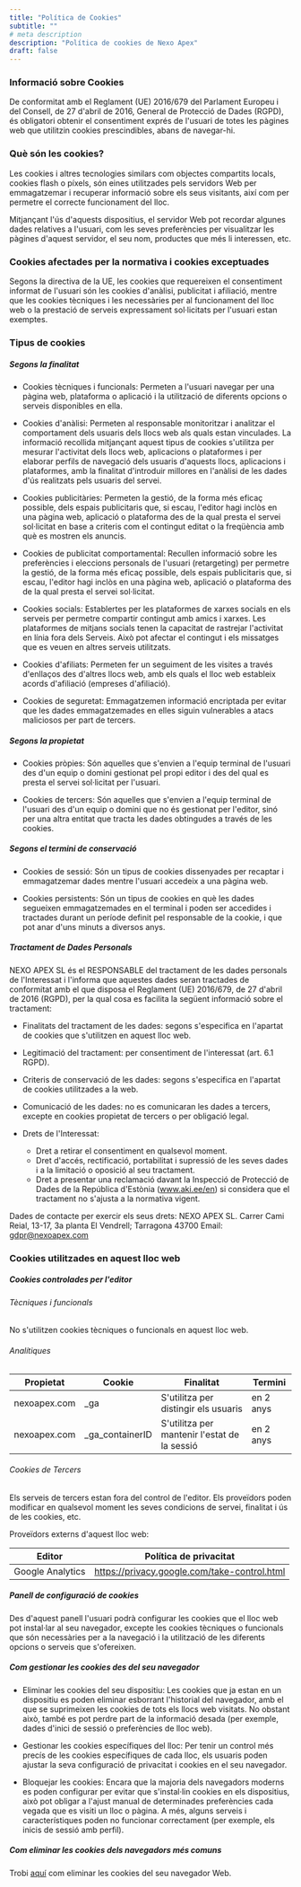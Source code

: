 ```yaml
---
title: "Política de Cookies"
subtitle: ""
# meta description
description: "Política de cookies de Nexo Apex"
draft: false
---
```

<h3>Informació sobre Cookies</h3>

De conformitat amb el Reglament (UE) 2016/679 del Parlament Europeu i del Consell, de 27 d'abril de 2016, General de Protecció de Dades (RGPD), és obligatori obtenir el consentiment exprés de l'usuari de totes les pàgines web que utilitzin cookies prescindibles, abans de navegar-hi.

<h3>Què són les cookies?</h3>

Les cookies i altres tecnologies similars com objectes compartits locals, cookies flash o píxels, són eines utilitzades pels servidors Web per emmagatzemar i recuperar informació sobre els seus visitants, així com per permetre el correcte funcionament del lloc.

Mitjançant l'ús d'aquests dispositius, el servidor Web pot recordar algunes dades relatives a l'usuari, com les seves preferències per visualitzar les pàgines d'aquest servidor, el seu nom, productes que més li interessen, etc.

<h3>Cookies afectades per la normativa i cookies exceptuades</h3>

Segons la directiva de la UE, les cookies que requereixen el consentiment informat de l'usuari són les cookies d'anàlisi, publicitat i afiliació, mentre que les cookies tècniques i les necessàries per al funcionament del lloc web o la prestació de serveis expressament sol·licitats per l'usuari estan exemptes.

<h3>Tipus de cookies</h3>

<h5>Segons la finalitat</h5>

* Cookies tècniques i funcionals: Permeten a l'usuari navegar per una pàgina web, plataforma o aplicació i la utilització de diferents opcions o serveis disponibles en ella.

* Cookies d'anàlisi: Permeten al responsable monitoritzar i analitzar el comportament dels usuaris dels llocs web als quals estan vinculades. La informació recollida mitjançant aquest tipus de cookies s'utilitza per mesurar l'activitat dels llocs web, aplicacions o plataformes i per elaborar perfils de navegació dels usuaris d'aquests llocs, aplicacions i plataformes, amb la finalitat d'introduir millores en l'anàlisi de les dades d'ús realitzats pels usuaris del servei.

* Cookies publicitàries: Permeten la gestió, de la forma més eficaç possible, dels espais publicitaris que, si escau, l'editor hagi inclòs en una pàgina web, aplicació o plataforma des de la qual presta el servei sol·licitat en base a criteris com el contingut editat o la freqüència amb què es mostren els anuncis.

* Cookies de publicitat comportamental: Recullen informació sobre les preferències i eleccions personals de l'usuari (retargeting) per permetre la gestió, de la forma més eficaç possible, dels espais publicitaris que, si escau, l'editor hagi inclòs en una pàgina web, aplicació o plataforma des de la qual presta el servei sol·licitat.

* Cookies socials: Establertes per les plataformes de xarxes socials en els serveis per permetre compartir contingut amb amics i xarxes. Les plataformes de mitjans socials tenen la capacitat de rastrejar l'activitat en línia fora dels Serveis. Això pot afectar el contingut i els missatges que es veuen en altres serveis utilitzats.

* Cookies d'afiliats: Permeten fer un seguiment de les visites a través d'enllaços des d'altres llocs web, amb els quals el lloc web estableix acords d'afiliació (empreses d'afiliació).

* Cookies de seguretat: Emmagatzemen informació encriptada per evitar que les dades emmagatzemades en elles siguin vulnerables a atacs maliciosos per part de tercers.

<h5>Segons la propietat</h5>

* Cookies pròpies: Són aquelles que s'envien a l'equip terminal de l'usuari des d'un equip o domini gestionat pel propi editor i des del qual es presta el servei sol·licitat per l'usuari.

* Cookies de tercers: Són aquelles que s'envien a l'equip terminal de l'usuari des d'un equip o domini que no és gestionat per l'editor, sinó per una altra entitat que tracta les dades obtingudes a través de les cookies.

<h5>Segons el termini de conservació</h5>

* Cookies de sessió: Són un tipus de cookies dissenyades per recaptar i emmagatzemar dades mentre l'usuari accedeix a una pàgina web.

* Cookies persistents: Són un tipus de cookies en què les dades segueixen emmagatzemades en el terminal i poden ser accedides i tractades durant un període definit pel responsable de la cookie, i que pot anar d'uns minuts a diversos anys.

<h5>Tractament de Dades Personals</h5>

NEXO APEX SL és el RESPONSABLE del tractament de les dades personals de l'Interessat i l'informa que aquestes dades seran tractades de conformitat amb el que disposa el Reglament (UE) 2016/679, de 27 d'abril de 2016 (RGPD), per la qual cosa es facilita la següent informació sobre el tractament:

* Finalitats del tractament de les dades: segons s'especifica en l'apartat de cookies que s'utilitzen en aquest lloc web.

* Legitimació del tractament: per consentiment de l'interessat (art. 6.1 RGPD).

* Criteris de conservació de les dades: segons s'especifica en l'apartat de cookies utilitzades a la web.

* Comunicació de les dades: no es comunicaran les dades a tercers, excepte en cookies propietat de tercers o per obligació legal.

* Drets de l'Interessat:
        
    * Dret a retirar el consentiment en qualsevol moment.
    * Dret d'accés, rectificació, portabilitat i supressió de les seves dades i a la limitació o oposició al seu tractament.
    * Dret a presentar una reclamació davant la Inspecció de Protecció de Dades de la República d'Estònia (www.aki.ee/en) si considera que el tractament no s'ajusta a la normativa vigent.

Dades de contacte per exercir els seus drets: NEXO APEX SL. Carrer Cami Reial, 13-17, 3a planta El Vendrell; Tarragona 43700 Email: gdpr@nexoapex.com

<h3>Cookies utilitzades en aquest lloc web</h3>

<h5>Cookies controlades per l'editor</h5>

<h6>Tècniques i funcionals</h6>

No s'utilitzen cookies tècniques o funcionals en aquest lloc web.

<h6>Analítiques</h6>

| Propietat | Cookie | Finalitat | Termini |
|----------|----------|----------|----------|
| nexoapex.com | _ga | S'utilitza per distingir els usuaris | en 2 anys |
| nexoapex.com | _ga_containerID | S'utilitza per mantenir l'estat de la sessió | en 2 anys |

<h6>Cookies de Tercers</h6>

Els serveis de tercers estan fora del control de l'editor. Els proveïdors poden modificar en qualsevol moment les seves condicions de servei, finalitat i ús de les cookies, etc.

Proveïdors externs d'aquest lloc web:

| Editor | Política de privacitat |
|----------|----------|
| Google Analytics | https://privacy.google.com/take-control.html |

<h5>Panell de configuració de cookies</h5>

Des d'aquest panell l'usuari podrà configurar les cookies que el lloc web pot instal·lar al seu navegador, excepte les cookies tècniques o funcionals que són necessàries per a la navegació i la utilització de les diferents opcions o serveis que s'ofereixen.

<h5>Com gestionar les cookies des del seu navegador</h5>

* Eliminar les cookies del seu dispositiu: Les cookies que ja estan en un dispositiu es poden eliminar esborrant l'historial del navegador, amb el que se suprimeixen les cookies de tots els llocs web visitats. No obstant això, també es pot perdre part de la informació desada (per exemple, dades d'inici de sessió o preferències de lloc web).

* Gestionar les cookies específiques del lloc: Per tenir un control més precís de les cookies específiques de cada lloc, els usuaris poden ajustar la seva configuració de privacitat i cookies en el seu navegador.

* Bloquejar les cookies: Encara que la majoria dels navegadors moderns es poden configurar per evitar que s'instal·lin cookies en els dispositius, això pot obligar a l'ajust manual de determinades preferències cada vegada que es visiti un lloc o pàgina. A més, alguns serveis i característiques poden no funcionar correctament (per exemple, els inicis de sessió amb perfil).

<h5>Com eliminar les cookies dels navegadors més comuns</h5>

Trobi [aquí](https://support.google.com/accounts/answer/32050/) com eliminar les cookies del seu navegador Web. 
